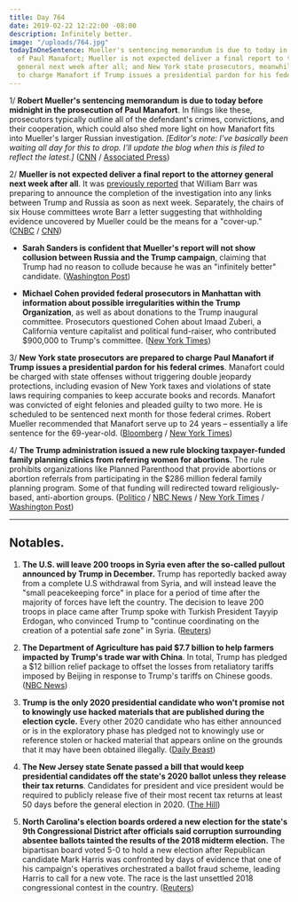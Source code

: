 ```yaml
---
title: Day 764
date: 2019-02-22 12:22:00 -08:00
description: Infinitely better.
image: "/uploads/764.jpg"
todayInOneSentence: Mueller's sentencing memorandum is due to today in the prosecution
  of Paul Manafort; Mueller is not expected deliver a final report to the attorney
  general next week after all; and New York state prosecutors, meanwhile, are prepared
  to charge Manafort if Trump issues a presidential pardon for his federal crimes.
---
```


1/ **Robert Mueller's sentencing memorandum is due to today before midnight in the prosecution of Paul Manafort**. In filings like these, prosecutors typically outline all of the defendant's crimes, convictions, and their cooperation, which could also shed more light on how Manafort fits into Mueller's larger Russian investigation. *\[Editor's note: I've basically been waiting all day for this to drop. I'll update the blog when this is filed to reflect the latest.\]* ([CNN](https://www.cnn.com/2019/02/22/politics/manafort-sentecing-memo-preview/index.html) / [Associated Press](https://www.apnews.com/284652f3b06d478bb16b90d1f957e29c))

2/ **Mueller is not expected deliver a final report to the attorney general next week after all**. It was [previously reported](https://whatthefuckjusthappenedtoday.com/2019/02/20/day-762/#1-the-justice-department-will-potent) that William Barr was preparing to announce the completion of the investigation into any links between Trump and Russia as soon as next week. Separately, the chairs of six House committees wrote Barr a letter suggesting that withholding evidence uncovered by Mueller could be the means for a "cover-up." ([CNBC](https://www.cnbc.com/2019/02/22/robert-mueller-wont-submit-report-to-attorney-general-next-week-nbc.html) / [CNN](https://www.cnn.com/2019/02/22/politics/mueller-report-next-week/index.html))

* **Sarah Sanders is confident that Mueller's report will not show collusion between Russia and the Trump campaign**, claiming that Trump had no reason to collude because he was an "infinitely better" candidate. ([Washington Post](https://www.washingtonpost.com/politics/sarah-sanders-says-white-house-confident-about-mueller-report-that-trump-had-no-reason-to-collude-with-russia/2019/02/22/9dc5e6a4-36a9-11e9-af5b-b51b7ff322e9_story.html))

* **Michael Cohen provided federal prosecutors in Manhattan with information about possible irregularities within the Trump Organization**, as well as about donations to the Trump inaugural committee. Prosecutors questioned Cohen about Imaad Zuberi, a California venture capitalist and political fund-raiser, who contributed $900,000 to Trump's committee. ([New York Times](https://www.nytimes.com/2019/02/22/us/politics/michael-cohen-prosecutors-trump-organization.html))

3/ **New York state prosecutors are prepared to charge Paul Manafort if Trump issues a presidential pardon for his federal crimes**. Manafort could be charged with state offenses without triggering double jeopardy protections, including evasion of New York taxes and violations of state laws requiring companies to keep accurate books and records. Manafort was convicted of eight felonies and pleaded guilty to two more. He is scheduled to be sentenced next month for those federal crimes. Robert Mueller recommended that Manafort serve up to 24 years – essentially a life sentence for the 69-year-old. ([Bloomberg](https://www.bloomberg.com/news/articles/2019-02-22/new-york-is-said-to-prep-manafort-charges-if-trump-pardons-him) / [New York Times](https://www.nytimes.com/2019/02/22/nyregion/manafort-pardon-trump.html))

4/ **The Trump administration issued a new rule blocking taxpayer-funded family planning clinics from referring women for abortions**. The rule prohibits organizations like Planned Parenthood that provide abortions or abortion referrals from participating in the $286 million federal family planning program. Some of that funding will redirected toward religiously-based, anti-abortion groups. ([Politico](https://www.politico.com/story/2019/02/22/planned-parenthood-funding-trump-1164038) / [NBC News](https://www.nbcnews.com/politics/politics-news/trump-bar-abortion-referrals-family-planning-clinics-n974691) / [New York Times](https://www.nytimes.com/2019/02/22/health/trump-defunds-planned-parenthood.html) / [Washington Post](https://www.washingtonpost.com/health/2019/02/22/trump-administration-bars-family-planning-clinics-that-provide-abortion-referrals-million-program/))

---

## Notables.

1. **The U.S. will leave 200 troops in Syria even after the so-called pullout announced by Trump in December.** Trump has reportedly backed away from a complete U.S withdrawal from Syria, and will instead leave the "small peacekeeping force" in place for a period of time after the majority of forces have left the country. The decision to leave 200 troops in place came after Trump spoke with Turkish President Tayyip Erdogan, who convinced Trump to "continue coordinating on the creation of a potential safe zone" in Syria. ([Reuters](https://www.reuters.com/article/us-mideast-crisis-usa-idUSKCN1QA2Z6))

2. **The Department of Agriculture has paid $7.7 billion to help farmers impacted by Trump's trade war with China**. In total, Trump has pledged a $12 billion relief package to offset the losses from retaliatory tariffs imposed by Beijing in response to Trump's tariffs on Chinese goods. ([NBC News](https://www.nbcnews.com/business/economy/usda-has-paid-out-7-7-billion-help-farmers-hit-n974516))

3. **Trump is the only 2020 presidential candidate who won't promise not to knowingly use hacked materials that are published during the election cycle.** Every other 2020 candidate who has either announced or is in the exploratory phase has pledged not to knowingly use or reference stolen or hacked material that appears online on the grounds that it may have been obtained illegally. ([Daily Beast](https://www.thedailybeast.com/every-2020-candidate-but-trump-promises-no-stolen-data))

4. **The New Jersey state Senate passed a bill that would keep presidential candidates off the state's 2020 ballot unless they release their tax returns**. Candidates for president and vice president would be required to publicly release five of their most recent tax returns at least 50 days before the general election in 2020. ([The Hill](https://thehill.com/homenews/state-watch/431062-new-jersey-senate-passes-bill-that-would-keep-trump-off-2020-ballot))

5. **North Carolina's election boards ordered a new election for the state's 9th Congressional District after officials said corruption surrounding absentee ballots tainted the results of the 2018 midterm election.** The bipartisan board voted 5-0 to hold a new election after Republican candidate Mark Harris was confronted by days of evidence that one of his campaign's operatives orchestrated a ballot fraud scheme, leading Harris to call for a new vote. The race is the last unsettled 2018 congressional contest in the country. ([Reuters](https://www.reuters.com/article/usa-election-north-carolina-idUSKCN1QA1W3))